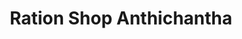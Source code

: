 ---
title: "Ration Shop Anthichantha"
url: /angadickal-north/ration-shop-anthichantha/
shop: Lebensmittel
---